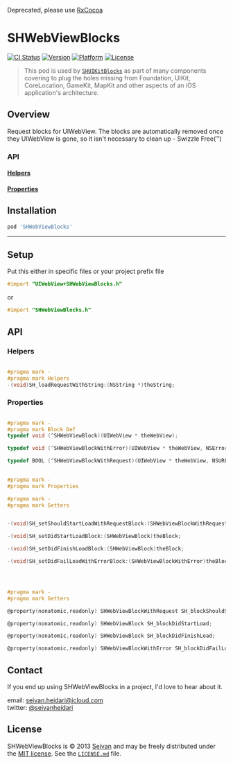 Deprecated, please use [RxCocoa](https://github.com/ReactiveX/RxSwift) 


SHWebViewBlocks
==========
[![CI Status](https://img.shields.io/travis/seivan/SHWebViewBlocks.svg?style=flat)](https://travis-ci.org/seivan/SHWebViewBlocks)
[![Version](https://img.shields.io/cocoapods/v/SHWebViewBlocks.svg?style=flat)](http://cocoadocs.org/docsets/SHWebViewBlocks)
[![Platform](https://img.shields.io/cocoapods/p/SHWebViewBlocks.svg?style=flat)](http://cocoadocs.org/docsets/SHWebViewBlocks)
[![License](https://img.shields.io/cocoapods/l/SHWebViewBlocks.svg?style=flat)](http://cocoadocs.org/docsets/SHWebViewBlocks)

> This pod is used by [`SHUIKitBlocks`](https://github.com/seivan/SHUIKitBlocks) as part of many components covering to plug the holes missing from Foundation, UIKit, CoreLocation, GameKit, MapKit and other aspects of an iOS application's architecture.

Overview
--------
Request blocks for UIWebView. 
The blocks are automatically removed once they UIWebView is gone, so it isn't necessary to clean up - Swizzle Free(™)

### API

#### [Helpers](https://github.com/seivan/SHWebViewBlocks#helpers-1)

#### [Properties](https://github.com/seivan/SHWebViewBlocks#properties-1)


Installation
------------

```ruby
pod 'SHWebViewBlocks'
```

***

Setup
-----

Put this either in specific files or your project prefix file

```objective-c
#import "UIWebView+SHWebViewBlocks.h"
```
or
```objective-c
#import "SHWebViewBlocks.h"
```


API
-----

### Helpers

```objective-c

#pragma mark -
#pragma mark Helpers
-(void)SH_loadRequestWithString:(NSString *)theString;


```

### Properties

```objective-c

#pragma mark -
#pragma mark Block Def
typedef void (^SHWebViewBlock)(UIWebView * theWebView);

typedef void (^SHWebViewBlockWithError)(UIWebView * theWebView, NSError * theError);

typedef BOOL (^SHWebViewBlockWithRequest)(UIWebView * theWebView, NSURLRequest * theRequest,UIWebViewNavigationType theNavigationType);

                                            
#pragma mark -
#pragma mark Properties

#pragma mark -
#pragma mark Setters


-(void)SH_setShouldStartLoadWithRequestBlock:(SHWebViewBlockWithRequest)theBlock;

-(void)SH_setDidStartLoadBlock:(SHWebViewBlock)theBlock;

-(void)SH_setDidFinishLoadBlock:(SHWebViewBlock)theBlock;

-(void)SH_setDidFailLoadWithErrorBlock:(SHWebViewBlockWithError)theBlock;




#pragma mark -
#pragma mark Getters

@property(nonatomic,readonly) SHWebViewBlockWithRequest SH_blockShouldStartLoadingWithRequest;

@property(nonatomic,readonly) SHWebViewBlock SH_blockDidStartLoad;

@property(nonatomic,readonly) SHWebViewBlock SH_blockDidFinishLoad;

@property(nonatomic,readonly) SHWebViewBlockWithError SH_blockDidFailLoadWithError;

```


Contact
-------

If you end up using SHWebViewBlocks in a project, I'd love to hear about it.

email: [seivan.heidari@icloud.com](mailto:seivan.heidari@icloud.com)  
twitter: [@seivanheidari](https://twitter.com/seivanheidari)

## License

SHWebViewBlocks is © 2013 [Seivan](http://www.github.com/seivan) and may be freely
distributed under the [MIT license](http://opensource.org/licenses/MIT).
See the [`LICENSE.md`](https://github.com/seivan/SHWebViewBlocks/blob/master/LICENSE.md) file.

